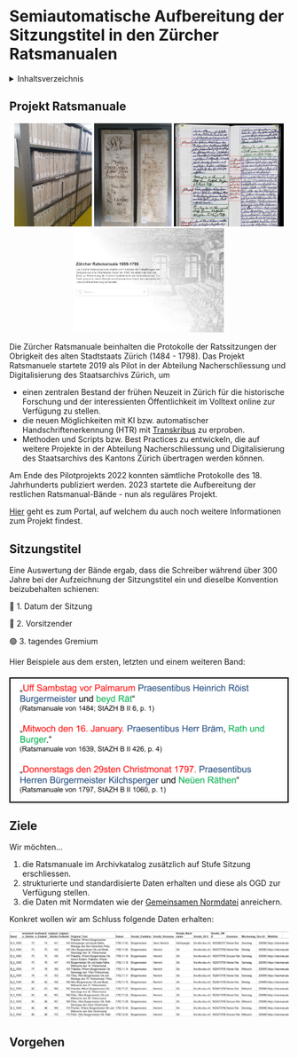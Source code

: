 # Semiautomatische Aufbereitung der Sitzungstitel in den Zürcher Ratsmanualen

<details>

<summary>Inhaltsverzeichnis</summary>

-   [Projekt Ratsmanuale](#projekt-ratsmanuale)
-   [Sitzungstitel̈](#sitzungstitel)
-   [Ziele](#ziele)
-   [Vorgehen](#vorgehen)
  
</details>


## Projekt Ratsmanuale
<p align="center">
  <img src="images/magazin.jpg" width="140" />
  <img src="images/2_baende.jpg" width="140" />
  <img src="images/transkribus.jpg" width="198" />
  <img src="images/rands.jpg" width="270" />
</p>

Die Zürcher Ratsmanuale beinhalten die Protokolle der Ratssitzungen der Obrigkeit des alten Stadtstaats Zürich (1484 - 1798). Das Projekt Ratsmanuele startete 2019 als Pilot in der Abteilung Nacherschliessung und Digitalisierung des Staatsarchivs Zürich, um

- einen zentralen Bestand der frühen Neuzeit in Zürich für die historische Forschung und der interessienten Öffentlichkeit im Volltext online zur Verfügung zu stellen.
- die neuen Möglichkeiten mit KI bzw. automatischer Handschriftenerkennung (HTR) mit [Transkribus](https://www.transkribus.org/de) zu erproben.
- Methoden und Scripts bzw. Best Practices zu entwickeln, die auf weitere Projekte in der Abteilung Nacherschliessung und Digitalisierung des Staatsarchivs des Kantons Zürich übertragen werden können.

Am Ende des Pilotprojekts 2022 konnten sämtliche Protokolle des 18. Jahrhunderts publiziert werden. 2023 startete die Aufbereitung der restlichen Ratsmanual-Bände - nun als reguläres Projekt.

[Hier](https://ratsmanuale-zuerich.transkribus.eu/) geht es zum Portal, auf welchem du auch noch weitere Informationen zum Projekt findest. 

## Sitzungstitel

Eine Auswertung der Bände ergab, dass die Schreiber während über 300 Jahre bei der Aufzeichnung der Sitzungstitel ein und dieselbe Konvention beizubehalten schienen: 

🔴 1. Datum der Sitzung
  
🔵 2. Vorsitzender

🟢 3. tagendes Gremium

Hier Beispiele aus dem ersten, letzten und einem weiteren Band:

<div align="center" style="margin: 20px 0;">
  <table>
    <tr>
      <td style="border: 2px solid black;">
        <img src="images/sitzungstitel_beispiele_text.png" alt="Beispiele" width="600"/>
      </td>
    </tr>
  </table>
</div>

## Ziele

Wir möchten...
1. die Ratsmanuale im Archivkatalog zusätzlich auf Stufe Sitzung erschliessen.
2. strukturierte und standardisierte Daten erhalten und diese als OGD zur Verfügung stellen.
3. die Daten mit Normdaten wie der [Gemeinsamen Normdatei](https://www.dnb.de/DE/Professionell/Standardisierung/GND/gnd_node.html) anreichern.

Konkret wollen wir am Schluss folgende Daten erhalten:
<p align="center">
  <img src="images/ziel.jpg" width="1000" />
</p>
   
## Vorgehen





